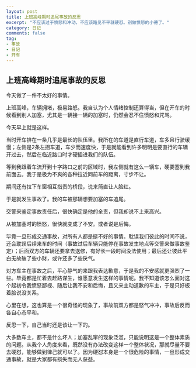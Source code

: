 ```yaml
---
layout: post
title: 上班高峰期时追尾事故的反思
excerpt: "不应该过于愤怒和冲动，不应该路见不平就硬怼。别做愤怒的小德了。"
category: 日记
comments: false
tag:
- 事故
- 日记
- 开车
---
```


## 上班高峰期时追尾事故的反思

今天做了一件不太好的事情。

上班高峰，车辆拥堵，极易路怒。我自认为个人情绪控制还算得当，但在开车的时候看到别人加塞，尤其是一辆接一辆的加塞时，仍然会忍不住愤怒和咒骂。

今天早上就是这样。

当时开车排在一条几乎是最长的队伍里。我所在的车道是直行车道，车多且行驶缓慢；左侧是2条左拐车道，车少而速度快，于是就能看到许多明明是要直行的车辆开过去，然后在临近路口时才硬插进我们的队伍。

等到我跟着车流开到十字路口之前的区域时，我左侧就有这么一辆车，硬要塞到我前面去。我于是极为不爽的各种拉近同前车的距离，寸步不让。

期间还有拉下车窗相互指责的桥段，说来简直让人脸红。

于是就发生事故了。我的车被那辆想要加塞的车追尾。

交警来鉴定事故责任后，很快确定是他的全责，但我却说不上来高兴。

从被加塞时的愤怒，很快就变成了不安。或者说是后悔。

毕竟一旦形成交通事故，对所有人都是挺不好的事情。耽误我们彼此的时间不说，还会耽误后续来车的时间（事故过后车辆只能停在事故发生地点等交警来做事故鉴定）；后面双方的车辆还要拿去送修，有好长一段时间没法使用；最后还让彼此平白无故破了些小财，或许还多了些戾气。

对方车主在事故之后，平心静气的来跟我表达歉意，于是我的不安感就更强烈了一些。毕竟都是忙着去赶路谋生，谁愿意发生这样的事情呢。我不知道该怎么面对这个起初令我愤怒鄙视、随后让我不安和后悔，且又来主动道歉的车主，于是只好板着脸说没关系。

心里在想，这也算是一个很奇怪的现象了，事故前双方都是怒气冲冲，事故后反而各自心态平和。

反思一下，自己当时还是该让一下的。

大多数车主，都不是什么坏人；加塞乱窜的现象泛滥，只能说明这是一个整体素质的问题。从我个人角度来看，既然没有办法改变这样一个整体状况，那就尽量不要去硬怼，能够做到律己就可以了。因为硬怼本身是一个很危险的事情，一旦形成交通事故，就是大家都有损失而无人获益。